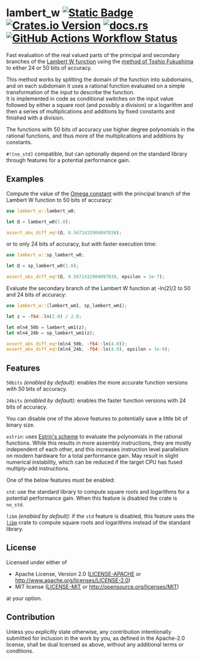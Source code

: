 # lambert_w [![Static Badge](https://img.shields.io/badge/github-JSorngard%2Flambert__w-8da0cb?logo=github)](https://github.com/JSorngard/lambert_w) [![Crates.io Version](https://img.shields.io/crates/v/lambert_w?logo=rust)](https://crates.io/crates/lambert_w) [![docs.rs](https://img.shields.io/docsrs/lambert_w?logo=docs.rs)](https://docs.rs/lambert_w/latest/lambert_w/) [![GitHub Actions Workflow Status](https://img.shields.io/github/actions/workflow/status/JSorngard/lambert_w/rust.yml?logo=github&label=CI)](https://github.com/JSorngard/lambert_w/actions/workflows/rust.yml)

Fast evaluation of the real valued parts of the principal and secondary branches
of the [Lambert W function](https://en.wikipedia.org/wiki/Lambert_W_function)
using the [method of Toshio Fukushima][1]
to either 24 or 50 bits of accuracy.

This method works by splitting the domain of the function into subdomains,
and on each subdomain it uses a rational function
evaluated on a simple transformation of the input to describe the function.  
It is implemented in code as conditional switches on the input value followed by
either a square root (and possibly a division) or a logarithm and then a series
of multiplications and additions by fixed constants and finished with a division.

The functions with 50 bits of accuracy use higher degree polynomials in the rational
functions, and thus more of the multiplications and additions by constants.

`#![no_std]` compatible, but can optionally depend on the standard library through
features for a potential performance gain.

## Examples

Compute the value of the
[Omega constant](https://en.wikipedia.org/wiki/Omega_constant) with the
principal branch of the Lambert W function to 50 bits of accuracy:

```rust
use lambert_w::lambert_w0;

let Ω = lambert_w0(1.0);

assert_abs_diff_eq!(Ω, 0.5671432904097838);
```

or to only 24 bits of accuracy, but with faster execution time:

```rust
use lambert_w::sp_lambert_w0;

let Ω = sp_lambert_w0(1.0);

assert_abs_diff_eq!(Ω, 0.5671432904097838, epsilon = 1e-7);
```

Evaluate the secondary branch of the Lambert W function at -ln(2)/2
to 50 and 24 bits of accuracy:

```rust
use lambert_w::{lambert_wm1, sp_lambert_wm1};

let z = -f64::ln(2.0) / 2.0;

let mln4_50b = lambert_wm1(z);
let mln4_24b = sp_lambert_wm1(z);

assert_abs_diff_eq!(mln4_50b, -f64::ln(4.0));
assert_abs_diff_eq!(mln4_24b, -f64::ln(4.0), epsilon = 1e-9);
```

## Features

`50bits` *(enabled by default)*: enables the more accurate function versions
with 50 bits of accuracy.

`24bits` *(enabled by default)*: enables the faster function versions with
24 bits of accuracy.

You can disable one of the above features to potentially save a little bit
of binary size.

`estrin`: uses [Estrin's scheme](https://en.wikipedia.org/wiki/Estrin's_scheme)
to evaluate the polynomials in the rational functions.
While this results in more assembly instructions, they are mostly independent
of each other, and this increases instruction level parallelism on modern
hardware for a total performance gain. May result in slight numerical instability,
which can be reduced if the target CPU has fused multiply-add instructions.

One of the below features must be enabled:

`std`: use the standard library to compute square roots and logarithms
for a potential performance gain. When this feature is disabled the crate is `no_std`.

`libm` *(enabled by default)*: if the `std` feature is disabled, this feature
uses the [`libm`](https://docs.rs/libm/latest/libm/)
crate to compute square roots and logarithms instead of the standard library.

## License

Licensed under either of

* Apache License, Version 2.0
   ([LICENSE-APACHE](LICENSE-APACHE) or <http://www.apache.org/licenses/LICENSE-2.0>)
* MIT license
   ([LICENSE-MIT](LICENSE-MIT) or <http://opensource.org/licenses/MIT>)

at your option.

## Contribution

Unless you explicitly state otherwise, any contribution intentionally submitted
for inclusion in the work by you, as defined in the Apache-2.0 license, shall be
dual licensed as above, without any additional terms or conditions.

[1]: https://www.researchgate.net/publication/346309410_Precise_and_fast_computation_of_Lambert_W_function_by_piecewise_minimax_rational_function_approximation_with_variable_transformation
